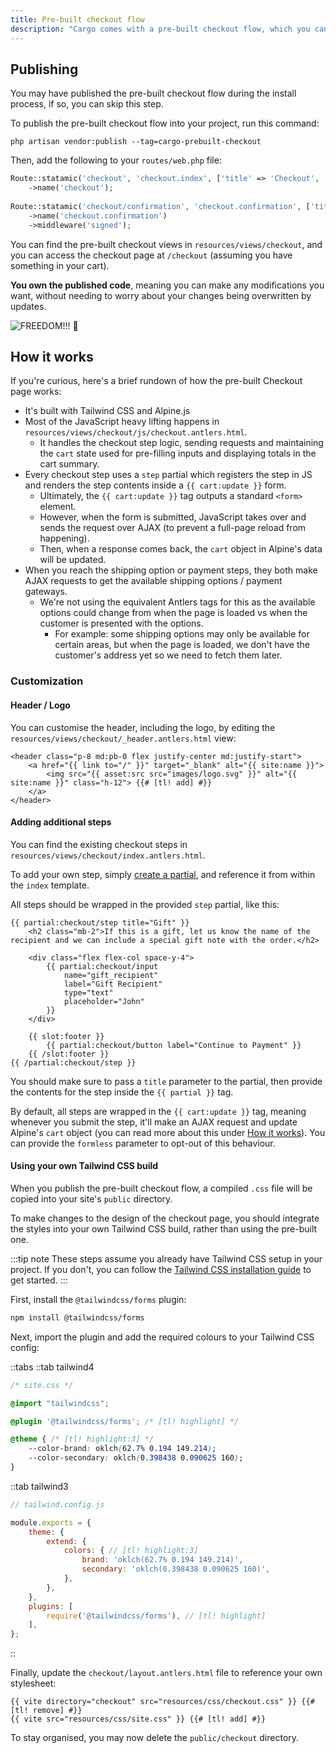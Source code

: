 ```yaml
---
title: Pre-built checkout flow
description: "Cargo comes with a pre-built checkout flow, which you can publish and customise to suit your needs. This page explains how to install and use the pre-built checkout flow."
---
```

## Publishing
You may have published the pre-built checkout flow during the install process, if so, you can skip this step.

To publish the pre-built checkout flow into your project, run this command:

```
php artisan vendor:publish --tag=cargo-prebuilt-checkout
```

Then, add the following to your `routes/web.php` file:

```php
Route::statamic('checkout', 'checkout.index', ['title' => 'Checkout', 'layout' => 'checkout.layout'])  
	->name('checkout');  
		  
Route::statamic('checkout/confirmation', 'checkout.confirmation', ['title' => 'Order Confirmation', 'layout' => 'checkout.layout'])  
	->name('checkout.confirmation')  
	->middleware('signed');
```

You can find the pre-built checkout views in `resources/views/checkout`, and you can access the checkout page at `/checkout` (assuming you have something in your cart).

**You own the published code**, meaning you can make any modifications you want, without needing to worry about your changes being overwritten by updates. 

![FREEDOM!!! 🏴󠁧󠁢󠁳󠁣󠁴󠁿](/images/braveheart-freedom.gif)

## How it works
If you're curious, here's a brief rundown of how the pre-built Checkout page works:

* It's built with Tailwind CSS and Alpine.js
* Most of the JavaScript heavy lifting happens in `resources/views/checkout/js/checkout.antlers.html`.
	* It handles the checkout step logic, sending requests and maintaining the `cart` state used for pre-filling inputs and displaying totals in the cart summary.
* Every checkout step uses a `step` partial which registers the step in JS and renders the step contents inside a `{{ cart:update }}` form.
	* Ultimately, the `{{ cart:update }}` tag outputs a standard `<form>` element. 
	* However, when the form is submitted, JavaScript takes over and sends the request over AJAX (to prevent a full-page reload from happening).
	* Then, when a response comes back, the `cart` object in Alpine's data will be updated.
* When you reach the shipping option or payment steps, they both make AJAX requests to get the available shipping options / payment gateways.
	* We're not using the equivalent Antlers tags for this as the available options could change from when the page is loaded vs when the customer is presented with the options.
		* For example: some shipping options may only be available for certain areas, but when the page is loaded, we don't have the customer's address yet so we need to fetch them later.

### Customization
#### Header / Logo
You can customise the header, including the logo, by editing the `resources/views/checkout/_header.antlers.html` view:

```antlers
<header class="p-8 md:pb-0 flex justify-center md:justify-start">
    <a href="{{ link to="/" }}" target="_blank" alt="{{ site:name }}">
        <img src="{{ asset:src src="images/logo.svg" }}" alt="{{ site:name }}" class="h-12"> {{# [tl! add] #}}
    </a>
</header>
```

#### Adding additional steps
You can find the existing checkout steps in `resources/views/checkout/index.antlers.html`.

To add your own step, simply [create a partial](https://statamic.dev/tags/partial), and reference it from within the `index` template.

All steps should be wrapped in the provided `step` partial, like this:

```antlers
{{ partial:checkout/step title="Gift" }}  
    <h2 class="mb-2">If this is a gift, let us know the name of the recipient and we can include a special gift note with the order.</h2>  
  
    <div class="flex flex-col space-y-4">  
        {{ partial:checkout/input  
            name="gift_recipient"  
            label="Gift Recipient"  
            type="text"  
            placeholder="John"  
        }}  
    </div>  
  
    {{ slot:footer }}  
        {{ partial:checkout/button label="Continue to Payment" }}  
    {{ /slot:footer }}  
{{ /partial:checkout/step }}
```

You should make sure to pass a `title` parameter to the partial, then provide the contents for the step inside the `{{ partial }}` tag.

By default, all steps are wrapped in the `{{ cart:update }}` tag, meaning whenever you submit the step, it'll make an AJAX request and update Alpine's `cart` object (you can read more about this under [How it works](#how-it-works)). You can provide the `formless` parameter to opt-out of this behaviour.

#### Using your own Tailwind CSS build
When you publish the pre-built checkout flow, a compiled `.css` file will be copied into your site's `public` directory.

To make changes to the design of the checkout page, you should integrate the styles into your own Tailwind CSS build, rather than using the pre-built one.

:::tip note
These steps assume you already have Tailwind CSS setup in your project. If you don't, you can follow the [Tailwind CSS installation guide](https://tailwindcss.com/docs/installation/using-vite) to get started.
:::

First, install the `@tailwindcss/forms` plugin:

```bash
npm install @tailwindcss/forms
```

Next, import the plugin and add the required colours to your Tailwind CSS config:

::tabs
::tab tailwind4
```css
/* site.css */

@import "tailwindcss";

@plugin '@tailwindcss/forms'; /* [tl! highlight] */

@theme { /* [tl! highlight:3] */
	--color-brand: oklch(62.7% 0.194 149.214);
	--color-secondary: oklch(0.398438 0.090625 160);
}
```
::tab tailwind3
```js
// tailwind.config.js

module.exports = {
	theme: {
		extend: {
			colors: { // [tl! highlight:3]
				brand: 'oklch(62.7% 0.194 149.214)',
				secondary: 'oklch(0.398438 0.090625 160)',
			},
		},
	},
	plugins: [
		require('@tailwindcss/forms'), // [tl! highlight]
	],
};
```
::

Finally, update the `checkout/layout.antlers.html` file to reference your own stylesheet:

```antlers
{{ vite directory="checkout" src="resources/css/checkout.css" }} {{# [tl! remove] #}}
{{ vite src="resources/css/site.css" }} {{# [tl! add] #}}
```

To stay organised, you may now delete the `public/checkout` directory.